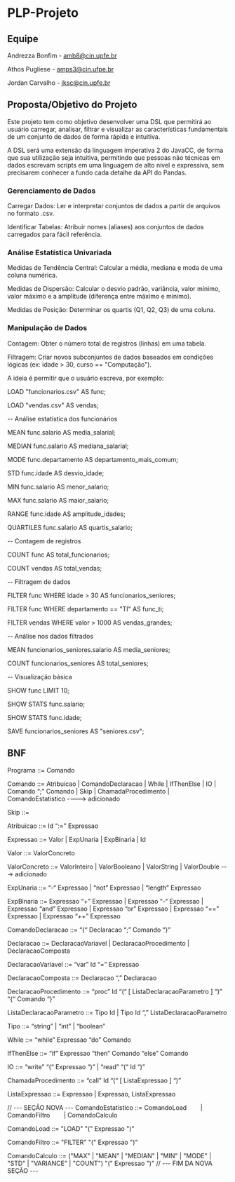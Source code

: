 # PLP-Projeto

## Equipe
Andrezza Bonfim - amb8@cin.upfe.br

Athos Pugliese - amps3@cin.ufpe.br

Jordan Carvalho - jksc@cin.upfe.br

## Proposta/Objetivo do Projeto
Este projeto tem como objetivo desenvolver uma DSL que permitirá ao usuário carregar, analisar, filtrar e visualizar as características fundamentais de um conjunto de dados de forma rápida e intuitiva.

A DSL será uma extensão da linguagem imperativa 2 do JavaCC, de forma que sua utilização seja intuitiva, permitindo que pessoas não técnicas em dados escrevam scripts em uma linguagem de alto nível e expressiva, sem precisarem conhecer a fundo cada detalhe da API do Pandas.

### Gerenciamento de Dados

Carregar Dados: Ler e interpretar conjuntos de dados a partir de arquivos no formato .csv.

Identificar Tabelas: Atribuir nomes (aliases) aos conjuntos de dados carregados para fácil referência.

### Análise Estatística Univariada

Medidas de Tendência Central:
Calcular a média, mediana e moda de uma coluna numérica.

Medidas de Dispersão:
Calcular o desvio padrão, variância, valor mínimo, valor máximo e a amplitude (diferença entre máximo e mínimo).

Medidas de Posição:
Determinar os quartis (Q1, Q2, Q3) de uma coluna.

### Manipulação de Dados

Contagem: Obter o número total de registros (linhas) em uma tabela.

Filtragem: Criar novos subconjuntos de dados baseados em condições lógicas (ex: idade > 30, curso == "Computação").


A ideia é permitir que o usuário escreva, por exemplo:

LOAD "funcionarios.csv" AS func;

LOAD "vendas.csv" AS vendas;

-- Análise estatística dos funcionários

MEAN func.salario AS media_salarial;

MEDIAN func.salario AS mediana_salarial;

MODE func.departamento AS departamento_mais_comum;

STD func.idade AS desvio_idade;

MIN func.salario AS menor_salario;

MAX func.salario AS maior_salario;

RANGE func.idade AS amplitude_idades;

QUARTILES func.salario AS quartis_salario;

-- Contagem de registros

COUNT func AS total_funcionarios;

COUNT vendas AS total_vendas;

-- Filtragem de dados

FILTER func WHERE idade > 30 AS funcionarios_seniores;

FILTER func WHERE departamento == "TI" AS func_ti;

FILTER vendas WHERE valor > 1000 AS vendas_grandes;

-- Análise nos dados filtrados

MEAN funcionarios_seniores.salario AS media_seniores;

COUNT funcionarios_seniores AS total_seniores;

-- Visualização básica

SHOW func LIMIT 10;

SHOW STATS func.salario;

SHOW STATS func.idade;

SAVE funcionarios_seniores AS "seniores.csv";

## BNF

Programa ::= Comando

Comando ::= Atribuicao
       | ComandoDeclaracao
       | While
       | IfThenElse
       | IO
       | Comando “;” Comando
       | Skip
       | ChamadaProcedimento
       | ComandoEstatistico ----> adicionado

Skip ::=

Atribuicao ::= Id “:=” Expressao

Expressao ::= Valor
       | ExpUnaria | ExpBinaria | Id

Valor ::= ValorConcreto

ValorConcreto ::= ValorInteiro
       | ValorBooleano
       | ValorString
       | ValorDouble ---> adicionado

ExpUnaria ::= “-“ Expressao
       | “not” Expressao
       | “length” Expressao

ExpBinaria ::= Expressao “+” Expressao
       | Expressao “-“ Expressao
       | Expressao “and” Expressao
       | Expressao “or” Expressao
       | Expressao “==” Expressao
       | Expressao “++” Expressao

ComandoDeclaracao ::= “{“ Declaracao “;” Comando “}”

Declaracao ::= DeclaracaoVariavel
       | DeclaracaoProcedimento
       | DeclaracaoComposta

DeclaracaoVariavel ::= “var” Id “=” Expressao

DeclaracaoComposta ::= Declaracao “,” Declaracao

DeclaracaoProcedimento ::= “proc” Id “(“ [ ListaDeclaracaoParametro ] “)” “{“ Comando “}”

ListaDeclaracaoParametro ::= Tipo Id
       | Tipo Id “,” ListaDeclaracaoParametro

Tipo ::= “string” | “int” | “boolean”

While ::= “while” Expressao “do” Comando

IfThenElse ::= “if” Expressao “then” Comando “else” Comando

IO ::= “write” “(“ Expressao “)”
       | “read” “(“ Id “)”

ChamadaProcedimento ::= “call” Id “(“ [ ListaExpressao ] “)”

ListaExpressao ::= Expressao | Expressao, ListaExpressao

// --- SEÇÃO NOVA ---
ComandoEstatistico ::= ComandoLoad
       | ComandoFiltro
       | ComandoCalculo

ComandoLoad ::= "LOAD" "(" Expressao ")"

ComandoFiltro ::= "FILTER" "(" Expressao ")"

ComandoCalculo ::= ("MAX" | "MEAN" | "MEDIAN" | "MIN" | "MODE" | "STD" | "VARIANCE" | "COUNT") "(" Expressao ")"
// --- FIM DA NOVA SEÇÃO ---

